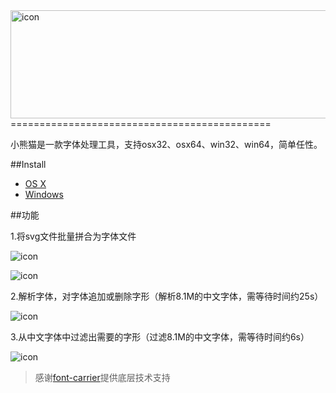 <img src="https://raw.githubusercontent.com/stormtea123/panda/master/demo/logo.png" alt="icon" width="512" height="173">
=============================================

小熊猫是一款字体处理工具，支持osx32、osx64、win32、win64，简单任性。

##Install

* <a href="http://vdisk.weibo.com/s/yVcSbNb-Ksypa">OS X</a>
* <a href="http://vdisk.weibo.com/s/yVcSbNb-Ksypa">Windows</a>

##功能

1.将svg文件批量拼合为字体文件

<p><img src="https://raw.githubusercontent.com/stormtea123/panda/master/demo/1.png" alt="icon"></p>

<p><img src="https://raw.githubusercontent.com/stormtea123/panda/master/demo/2.png" alt="icon"></p>

2.解析字体，对字体追加或删除字形（解析8.1M的中文字体，需等待时间约25s）

<p><img src="https://raw.githubusercontent.com/stormtea123/panda/master/demo/3.png" alt="icon"></p>

3.从中文字体中过滤出需要的字形（过滤8.1M的中文字体，需等待时间约6s）

<p><img src="https://raw.githubusercontent.com/stormtea123/panda/master/demo/4.png" alt="icon"></p>

> 感谢<a href="https://github.com/purplebamboo/font-carrier">font-carrier</a>提供底层技术支持



